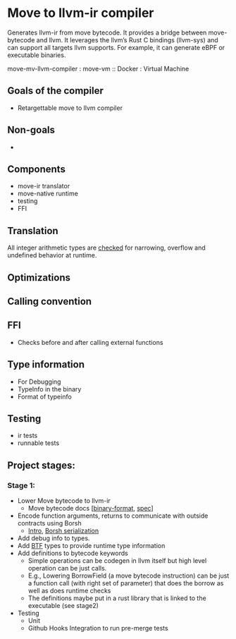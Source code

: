 # Move to llvm-ir compiler
Generates llvm-ir from move bytecode. It provides a bridge between move-bytecode and llvm.
It leverages the llvm’s Rust C bindings (llvm-sys) and can support all targets llvm supports.
For example, it can generate eBPF or executable binaries.


move-mv-llvm-compiler : move-vm :: Docker : Virtual Machine

## Goals of the compiler
- Retargettable move to llvm compiler

## Non-goals
-

## Components
- move-ir translator
- move-native runtime
- testing
- FFI

## Translation
All integer arithmetic types are [checked](https://move-language.github.io/move/integers.html#arithmetic) for narrowing, overflow and undefined behavior at runtime.

## Optimizations


## Calling convention


## FFI
- Checks before and after calling external functions

## Type information
- For Debugging
- TypeInfo in the binary
- Format of typeinfo

## Testing
- ir tests
- runnable tests


## Project stages:
### Stage 1:
- Lower Move bytecode to llvm-ir
  - Move bytecode docs [[binary-format](https://github.com/solana-labs/move/blob/main/language/move-binary-format/src/file_format.rs#L1107), [spec](https://github.com/solana-labs/move/blob/main/language/documentation/spec/vm.md)]
- Encode function arguments, returns to communicate with outside contracts using Borsh
  - [Intro](https://hexdocs.pm/borsh_serializer/readme.html), [Borsh serialization](https://solanacookbook.com/guides/serialization.html#setting-up-for-borsh-serialization)
- Add debug info to types.
- Add [BTF](https://github.com/cilium/cilium/blob/master/Documentation/bpf.rst) types to provide runtime type information
- Add definitions to bytecode keywords
  - Simple operations can be codegen in llvm itself  but high level operation can be just calls.
  - E.g., Lowering BorrowField (a move bytecode instruction) can be just a function call (with right set of parameter) that does the borrow as well as does runtime checks
  - The definitions maybe put in a rust library that is linked to the executable (see stage2)
- Testing
  - Unit
  - Github Hooks Integration to run pre-merge tests


